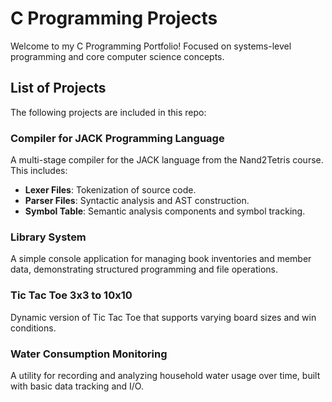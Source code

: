 # C Programming Projects
Welcome to my C Programming Portfolio! 
Focused on systems-level programming and core computer science concepts.

## List of Projects  
The following projects are included in this repo:

### Compiler for JACK Programming Language  
  A multi-stage compiler for the JACK language from the Nand2Tetris course. This includes:
  - **Lexer Files**: Tokenization of source code.
  - **Parser Files**: Syntactic analysis and AST construction.
  - **Symbol Table**: Semantic analysis components and symbol tracking.

### Library System  
  A simple console application for managing book inventories and member data, demonstrating structured programming and file operations.

### Tic Tac Toe 3x3 to 10x10  
  Dynamic version of Tic Tac Toe that supports varying board sizes and win conditions.

### Water Consumption Monitoring  
  A utility for recording and analyzing household water usage over time, built with basic data tracking and I/O.
